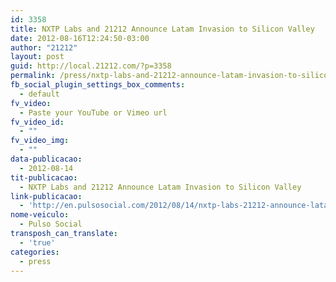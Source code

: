 ```yaml
---
id: 3358
title: NXTP Labs and 21212 Announce Latam Invasion to Silicon Valley
date: 2012-08-16T12:24:50-03:00
author: "21212"
layout: post
guid: http://local.21212.com/?p=3358
permalink: /press/nxtp-labs-and-21212-announce-latam-invasion-to-silicon-valley/
fb_social_plugin_settings_box_comments:
  - default
fv_video:
  - Paste your YouTube or Vimeo url
fv_video_id:
  - ""
fv_video_img:
  - ""
data-publicacao:
  - 2012-08-14
tit-publicacao:
  - NXTP Labs and 21212 Announce Latam Invasion to Silicon Valley
link-publicacao:
  - 'http://en.pulsosocial.com/2012/08/14/nxtp-labs-21212-announce-latam-invasion-to-silicon-valley/?utm_source=rss&utm_medium=rss&utm_campaign=nxtp-labs-21212-announce-latam-invasion-to-silicon-valley'
nome-veiculo:
  - Pulso Social
transposh_can_translate:
  - 'true'
categories:
  - press
---
```

